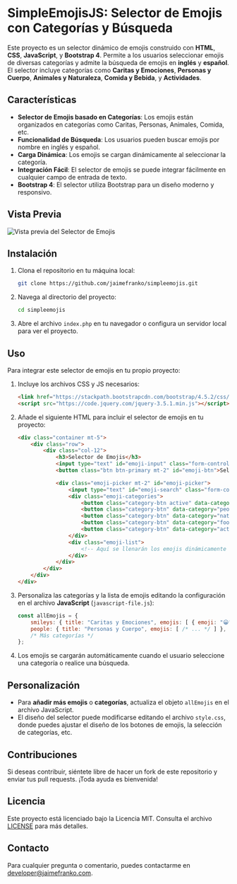 
# SimpleEmojisJS: Selector de Emojis con Categorías y Búsqueda

Este proyecto es un selector dinámico de emojis construido con **HTML**, **CSS**, **JavaScript**, y **Bootstrap 4**. Permite a los usuarios seleccionar emojis de diversas categorías y admite la búsqueda de emojis en **inglés** y **español**. El selector incluye categorías como **Caritas y Emociones**, **Personas y Cuerpo**, **Animales y Naturaleza**, **Comida y Bebida**, y **Actividades**.

## Características

- **Selector de Emojis basado en Categorías**: Los emojis están organizados en categorías como Caritas, Personas, Animales, Comida, etc.
- **Funcionalidad de Búsqueda**: Los usuarios pueden buscar emojis por nombre en inglés y español.
- **Carga Dinámica**: Los emojis se cargan dinámicamente al seleccionar la categoría.
- **Integración Fácil**: El selector de emojis se puede integrar fácilmente en cualquier campo de entrada de texto.
- **Bootstrap 4**: El selector utiliza Bootstrap para un diseño moderno y responsivo.

## Vista Previa

![Vista previa del Selector de Emojis](https://jaimefranko.com/wp-content/uploads/2024/09/simpleemojis.png)

## Instalación

1. Clona el repositorio en tu máquina local:
   ```bash
   git clone https://github.com/jaimefranko/simpleemojis.git
   ```

2. Navega al directorio del proyecto:
   ```bash
   cd simpleemojis
   ```

3. Abre el archivo `index.php` en tu navegador o configura un servidor local para ver el proyecto.

## Uso

Para integrar este selector de emojis en tu propio proyecto:

1. Incluye los archivos CSS y JS necesarios:
    ```html
    <link href="https://stackpath.bootstrapcdn.com/bootstrap/4.5.2/css/bootstrap.min.css" rel="stylesheet">
    <script src="https://code.jquery.com/jquery-3.5.1.min.js"></script>

    ```

2. Añade el siguiente HTML para incluir el selector de emojis en tu proyecto:
    ```html
    <div class="container mt-5">
        <div class="row">
            <div class="col-12">
                <h3>Selector de Emojis</h3>
                <input type="text" id="emoji-input" class="form-control" placeholder="Escribe aquí...">
                <button class="btn btn-primary mt-2" id="emoji-btn">Seleccionar Emoji</button>

                <div class="emoji-picker mt-2" id="emoji-picker">
                    <input type="text" id="emoji-search" class="form-control mb-2" placeholder="Buscar emojis...">
                    <div class="emoji-categories">
                        <button class="category-btn active" data-category="smileys">😊 Caritas</button>
                        <button class="category-btn" data-category="people">👨‍👩‍👧‍👦 Personas</button>
                        <button class="category-btn" data-category="nature">🌳 Naturaleza</button>
                        <button class="category-btn" data-category="food">🍔 Comida</button>
                        <button class="category-btn" data-category="activities">⚽ Actividades</button>
                    </div>
                    <div class="emoji-list">
                        <!-- Aquí se llenarán los emojis dinámicamente -->
                    </div>
                </div>
            </div>
        </div>
    </div>
    ```

3. Personaliza las categorías y la lista de emojis editando la configuración en el archivo **JavaScript** (`javascript-file.js`):
    ```javascript
    const allEmojis = {
        smileys: { title: "Caritas y Emociones", emojis: [ { emoji: "😀", name_en: "grinning face", name_es: "cara sonriente" }, /* ... */ ] },
        people: { title: "Personas y Cuerpo", emojis: [ /* ... */ ] },
        /* Más categorías */
    };
    ```

4. Los emojis se cargarán automáticamente cuando el usuario seleccione una categoría o realice una búsqueda.

## Personalización

- Para **añadir más emojis** o **categorías**, actualiza el objeto `allEmojis` en el archivo JavaScript.
- El diseño del selector puede modificarse editando el archivo `style.css`, donde puedes ajustar el diseño de los botones de emojis, la selección de categorías, etc.

## Contribuciones

Si deseas contribuir, siéntete libre de hacer un fork de este repositorio y enviar tus pull requests. ¡Toda ayuda es bienvenida!

## Licencia

Este proyecto está licenciado bajo la Licencia MIT. Consulta el archivo [LICENSE](LICENSE) para más detalles.

## Contacto

Para cualquier pregunta o comentario, puedes contactarme en [developer@jaimefranko.com](mailto:developer@jaimefranko.com).
